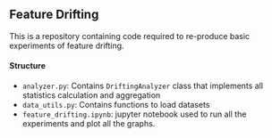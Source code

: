 ## Feature Drifting

This is a repository containing code required to re-produce basic experiments of feature drifting.

#### Structure

- `analyzer.py`: Contains `DriftingAnalyzer` class that implements all statistics calculation and aggregation
- `data_utils.py`: Contains functions to load datasets
- `feature_drifting.ipynb`: jupyter notebook used to run all the experiments and plot all the graphs.
